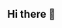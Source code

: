 ## Hi there 👋

<!--
# 💫 About Me:
Olá, eu sou Martina! 
👋<br><br>Sou estudante de Sistemas para Internet apaixonada por tecnologia, <br>sempre em busca de novos desafios e aprendizado constante.<br><br>
🚀 Sobre mim:<br><br>💻 Apaixonada por desenvolvimento  e tecnologia;<br><br>📚 Sempre aprendendo algo novo e aprofundando aprendizados;<br><br>
🎯 Buscando solucionar problemas reais com código.<br><br>

🛠️ Tecnologias e Ferramentas:<br><br>Linguagens: Java, JavaScript, HTML, CSS;<br><br>Frameworks & Bibliotecas:  Angular, Node.js;<br><br>Ferramentas: Github, VsCode, Figma;<br><br>
📫 Como me encontrar:<br><br>GitHub: github.com/martinaszsz<br><br>LinkedIn: linkedin.com/in/martinasilvaa<br><br>Email: ma.silva39@gmail.com<br>


## 🌐 Socials:
[![LinkedIn](https://img.shields.io/badge/LinkedIn-%230077B5.svg?logo=linkedin&logoColor=white)](https://linkedin.com/in/martinasilvaa) 

# 💻 Tech Stack:
![CSS3](https://img.shields.io/badge/css3-%231572B6.svg?style=for-the-badge&logo=css3&logoColor=white) ![HTML5](https://img.shields.io/badge/html5-%23E34F26.svg?style=for-the-badge&logo=html5&logoColor=white) ![Java](https://img.shields.io/badge/java-%23ED8B00.svg?style=for-the-badge&logo=openjdk&logoColor=white) ![JavaScript](https://img.shields.io/badge/javascript-%23323330.svg?style=for-the-badge&logo=javascript&logoColor=%23F7DF1E) ![Python](https://img.shields.io/badge/python-3670A0?style=for-the-badge&logo=python&logoColor=ffdd54) ![Windows Terminal](https://img.shields.io/badge/Windows%20Terminal-%234D4D4D.svg?style=for-the-badge&logo=windows-terminal&logoColor=white) ![Angular.js](https://img.shields.io/badge/angular.js-%23E23237.svg?style=for-the-badge&logo=angularjs&logoColor=white) ![NodeJS](https://img.shields.io/badge/node.js-6DA55F?style=for-the-badge&logo=node.js&logoColor=white) ![Adobe InDesign](https://img.shields.io/badge/Adobe%20InDesign-49021F?style=for-the-badge&logo=adobeindesign&logoColor=FF3366) ![Adobe Illustrator](https://img.shields.io/badge/adobe%20illustrator-%23FF9A00.svg?style=for-the-badge&logo=adobe%20illustrator&logoColor=white) ![Adobe Photoshop](https://img.shields.io/badge/adobe%20photoshop-%2331A8FF.svg?style=for-the-badge&logo=adobe%20photoshop&logoColor=white) ![Figma](https://img.shields.io/badge/figma-%23F24E1E.svg?style=for-the-badge&logo=figma&logoColor=white) ![Sketch](https://img.shields.io/badge/Sketch-FFB387?style=for-the-badge&logo=sketch&logoColor=black) ![GitHub](https://img.shields.io/badge/github-%23121011.svg?style=for-the-badge&logo=github&logoColor=white)
# 📊 GitHub Stats:
![](https://github-readme-stats.vercel.app/api?username=martinaszsz&theme=shades-of-purple&hide_border=true&include_all_commits=true&count_private=false)<br/>
![](https://github-readme-streak-stats.herokuapp.com/?user=martinaszsz&theme=shades-of-purple&hide_border=true)<br/>
![](https://github-readme-stats.vercel.app/api/top-langs/?username=martinaszsz&theme=shades-of-purple&hide_border=true&include_all_commits=true&count_private=false&layout=compact)

---
[![](https://visitcount.itsvg.in/api?id=martinaszsz&icon=5&color=10)](https://visitcount.itsvg.in)

<!-- Proudly created with GPRM ( https://gprm.itsvg.in ) -->
